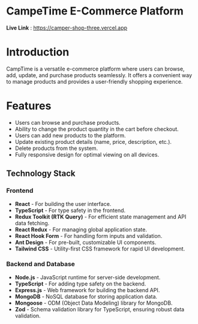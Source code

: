 # CampeTime E-Commerce Platform

**Live Link** : https://camper-shop-three.vercel.app

# Introduction

CampTime is a versatile e-commerce platform where users can browse, add, update, and purchase products seamlessly. It offers a convenient way to manage products and provides a user-friendly shopping experience.

# Features

- Users can browse and purchase products.
- Ability to change the product quantity in the cart before checkout.
- Users can add new products to the platform.
- Update existing product details (name, price, description, etc.).
- Delete products from the system.
- Fully responsive design for optimal viewing on all devices.


## Technology Stack

### Frontend

- **React** - For building the user interface.
- **TypeScript** - For type safety in the frontend.
- **Redux Toolkit (RTK Query)** - For efficient state management and API data fetching.
- **React Redux** - For managing global application state.
- **React Hook Form** - For handling form inputs and validation.
- **Ant Design** - For pre-built, customizable UI components.
- **Tailwind CSS** - Utility-first CSS framework for rapid UI development.

### Backend and Database

- **Node.js** - JavaScript runtime for server-side development.
- **TypeScript** - For adding type safety on the backend.
- **Express.js** - Web framework for building the backend API.
- **MongoDB** - NoSQL database for storing application data.
- **Mongoose** - ODM (Object Data Modeling) library for MongoDB.
- **Zod** - Schema validation library for TypeScript, ensuring robust data validation.

